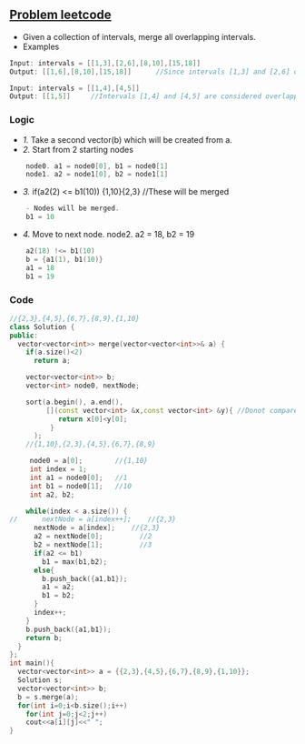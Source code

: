 ## [Problem leetcode](https://leetcode.com/problems/merge-intervals/)
- Given a collection of intervals, merge all overlapping intervals.
- Examples
```c
Input: intervals = [[1,3],[2,6],[8,10],[15,18]]
Output: [[1,6],[8,10],[15,18]]		//Since intervals [1,3] and [2,6] overlaps, merge them into [1,6].

Input: intervals = [[1,4],[4,5]]
Output: [[1,5]]		//Intervals [1,4] and [4,5] are considered overlapping.
```

### Logic
- *1.* Take a second vector(b) which will be created from a.
- *2.* Start from 2 starting nodes
```c
	node0. a1 = node0[0], b1 = node0[1]
	node1. a2 = node1[0], b2 = node1[1]
```  
- *3.* if(a2(2) <= b1(10))				{1,10}{2,3}	//These will be merged
```c
	- Nodes will be merged.
	b1 = 10
```  
- *4.* Move to next node. node2. a2 = 18, b2 = 19
```c
	a2(18) !<= b1(10)
	b = {a1(1), b1(10)}
	a1 = 18
	b1 = 19
```
  
### Code
```c++
//{2,3},{4,5},{6,7},{8,9},{1,10}
class Solution {
public:
  vector<vector<int>> merge(vector<vector<int>>& a) {
    if(a.size()<2)
      return a;

    vector<vector<int>> b;
    vector<int> node0, nextNode;

    sort(a.begin(), a.end(),
         [](const vector<int> &x,const vector<int> &y){ //Donot compare all elements just 1st
            return x[0]<y[0];
          }
      );
    //{1,10},{2,3},{4,5},{6,7},{8,9}

     node0 = a[0];        //{1,10}
     int index = 1;
     int a1 = node0[0];   //1
     int b1 = node0[1];   //10
     int a2, b2;

    while(index < a.size()) {
//      nextNode = a[index++];    //{2,3}
      nextNode = a[index];    //{2,3}
      a2 = nextNode[0];         //2
      b2 = nextNode[1];         //3
      if(a2 <= b1)
        b1 = max(b1,b2);
      else{
        b.push_back({a1,b1});
        a1 = a2;
        b1 = b2;
      }
      index++;
    }
    b.push_back({a1,b1});
    return b;
  }
};   
int main(){
  vector<vector<int>> a = {{2,3},{4,5},{6,7},{8,9},{1,10}};
  Solution s;
  vector<vector<int>> b;
  b = s.merge(a);
  for(int i=0;i<b.size();i++)
    for(int j=0;j<2;j++)
    cout<<a[i][j]<<" ";
}
```

